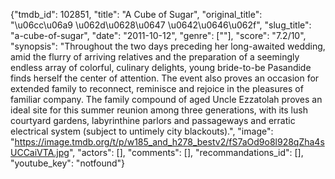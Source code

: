 {"tmdb_id": 102851, "title": "A Cube of Sugar", "original_title": "\u06cc\u06a9 \u062d\u0628\u0647 \u0642\u0646\u062f", "slug_title": "a-cube-of-sugar", "date": "2011-10-12", "genre": [""], "score": "7.2/10", "synopsis": "Throughout the two days preceding her long-awaited wedding, amid the flurry of arriving relatives and the preparation of a seemingly endless array of colorful, culinary delights, young bride-to-be Pasandide finds herself the center of attention. The event also proves an occasion for extended family to reconnect, reminisce and rejoice in the pleasures of familiar company. The family compound of aged Uncle Ezzatolah proves an ideal site for this summer reunion among three generations, with its lush courtyard gardens, labyrinthine parlors and passageways and erratic electrical system (subject to untimely city blackouts).", "image": "https://image.tmdb.org/t/p/w185_and_h278_bestv2/fS7aOd9o8l928qZha4sUCCaiVTA.jpg", "actors": [], "comments": [], "recommandations_id": [], "youtube_key": "notfound"}
